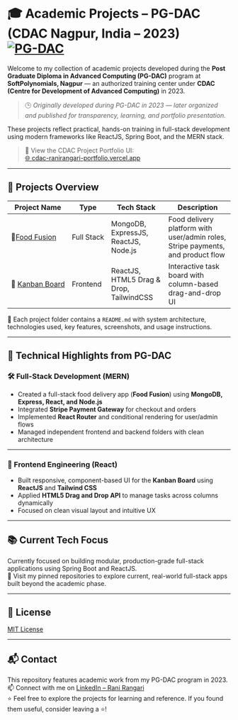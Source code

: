# 🎓 Academic Projects – PG-DAC (CDAC Nagpur, India – 2023) [![PG-DAC](https://img.shields.io/badge/PG--DAC_(2023)-CDAC_Nagpur,_India-blue)](https://www.cdac.in/)

Welcome to my collection of academic projects developed during the **Post Graduate Diploma in Advanced Computing (PG-DAC)** program at **SoftPolynomials, Nagpur** — an authorized training center under **CDAC (Centre for Development of Advanced Computing)** in 2023.  
> 🕒 _Originally developed during PG-DAC in 2023 — later organized and published for transparency, learning, and portfolio presentation._

These projects reflect practical, hands-on training in full-stack development using modern frameworks like ReactJS, Spring Boot, and the MERN stack.


> 📌 View the CDAC Project Portfolio UI:  
> [🌐 cdac-ranirangari-portfolio.vercel.app](https://cdac-ranirangari-portfolio.vercel.app/) 

---

## 📁 Projects Overview

| Project Name                             | Type         | Tech Stack                                | Description |
|----------------------------------------- |--------------|--------------------------------------------|-------------|
| 🍱[Food&nbsp;Fusion](./food-fusion)         | Full&nbsp;Stack | MongoDB, ExpressJS, ReactJS, Node.js       | Food delivery platform with user/admin roles, Stripe payments, and product flow |
| 🧱&nbsp;[Kanban&nbsp;Board](./kanban-board)       | Frontend     | ReactJS, HTML5 Drag & Drop, TailwindCSS    | Interactive task board with column-based drag-and-drop UI |

📁 Each project folder contains a `README.md` with system architecture, technologies used, key features, screenshots, and usage instructions.

---

## 🧠 Technical Highlights from PG-DAC

### 🛠️ Full-Stack Development (MERN)

- Created a full-stack food delivery app (**Food Fusion**) using **MongoDB, Express, React, and Node.js**
- Integrated **Stripe Payment Gateway** for checkout and orders
- Implemented **React Router** and conditional rendering for user/admin flows
- Managed independent frontend and backend folders with clean architecture

---

### 🎨 Frontend Engineering (React)

- Built responsive, component-based UI for the **Kanban Board** using **ReactJS** and **Tailwind CSS**
- Applied **HTML5 Drag and Drop API** to manage tasks across columns dynamically
- Focused on clean visual layout and intuitive UX

---

## 📚 Current Tech Focus

Currently focused on building modular, production-grade full-stack applications using Spring Boot and ReactJS.  
📌 Visit my pinned repositories to explore current, real-world full-stack apps built beyond the academic phase.

---

## 📜 License

[MIT License](LICENSE)

---

## 📬 Contact

This repository features academic work from my PG-DAC program in 2023.  
📫 Connect with me on [LinkedIn – Rani Rangari](https://www.linkedin.com/in/rani-rangari/)  
⭐ Feel free to explore the projects for learning and reference. If you found them useful, consider leaving a ⭐!
